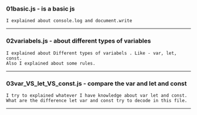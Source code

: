 ### 01basic.js  - is a basic js 
    I explained about console.log and document.write 
---

### 02variabels.js -  about different types of variables
    I explained about Different types of variabels . Like - var, let, const.
    Also I explained about some rules.
---

### 03var_VS_let_VS_const.js - compare the var and let and const 
    I try to explained whatever I have knowledge about var let and const. 
    What are the difference let var and const try to decode in this file.
---
